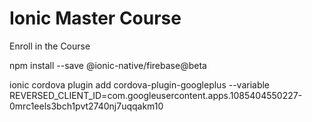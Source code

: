 # Ionic Master Course

Enroll in the Course

npm install --save @ionic-native/firebase@beta

ionic cordova plugin add cordova-plugin-googleplus --variable REVERSED_CLIENT_ID=com.googleusercontent.apps.1085404550227-0mrc1eels3bch1pvt2740nj7uqqakm10
